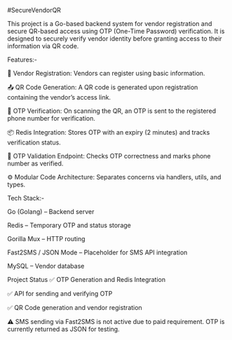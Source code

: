 #SecureVendorQR

This project is a Go-based backend system for vendor registration and secure QR-based access using OTP (One-Time Password) verification. It is designed to securely verify vendor identity before granting access to their information via QR code.

Features:-

📝 Vendor Registration: Vendors can register using basic information.

📤 QR Code Generation: A QR code is generated upon registration containing the vendor’s access link.

🔐 OTP Verification: On scanning the QR, an OTP is sent to the registered phone number for verification.

📦 Redis Integration: Stores OTP with an expiry (2 minutes) and tracks verification status.

🧪 OTP Validation Endpoint: Checks OTP correctness and marks phone number as verified.

⚙️ Modular Code Architecture: Separates concerns via handlers, utils, and types.

Tech Stack:-

Go (Golang) – Backend server

Redis – Temporary OTP and status storage

Gorilla Mux – HTTP routing

Fast2SMS / JSON Mode – Placeholder for SMS API integration

MySQL – Vendor database

Project Status
✅ OTP Generation and Redis Integration

✅ API for sending and verifying OTP

✅ QR Code generation and vendor registration

⚠️ SMS sending via Fast2SMS is not active due to paid requirement. OTP is currently returned as JSON for testing.
